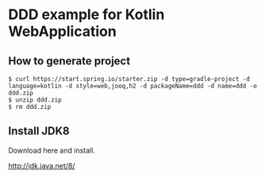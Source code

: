 # DDD example for Kotlin WebApplication

## How to generate project

```
$ curl https://start.spring.io/starter.zip -d type=gradle-project -d language=kotlin -d style=web,jooq,h2 -d packageName=ddd -d name=ddd -o ddd.zip
$ unzip ddd.zip
$ rm ddd.zip
```

## Install JDK8

Download here and install.

http://jdk.java.net/8/
